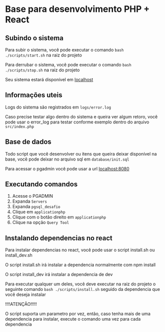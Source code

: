 # Base para desenvolvimento PHP + React
## Subindo o sistema

Para subir o sistema, você pode executar o comando ``bash ./scripts/start.sh`` na raiz do projeto

Para derrubar o sistema, você pode executar o comando ``bash ./scripts/stop.sh`` na raiz do projeto

Seu sistema estará disponível em [localhost](http://localhost)

## Informações uteis
Logs do sistema são registrados em ``logs/error.log``

Caso precise testar algo dentro do sistema e queira ver algum retoro, você pode usar o error_log para testar conforme exemplo dentro do arquivo ``src/index.php``

## Base de dados
Todo script que você desenvolver ou itens que queira deixar disponível na base, você pode deixar no arquivo sql em ``database/init.sql``

Para acessar o pgadmin você pode usar a url [localhost:8080](http://localhost:8080)

## Executando comandos
1. Acesse o PGADMIN
1. Expanda ``Servers``
1. Expanda ``pgsql_desafio``
1. Clique em ``applicationphp``
1. Clique com o botão direito em ``applicationphp``
1. Clique na opção ``Query Tool``

## Instalando dependencias no react

Para instalar dependencias no react, você pode usar o script install.sh ou install_dev.sh

O script install.sh irá instalar a dependencia normalmente com npm install

O script install_dev irá instalar a dependencia de dev

Para executar qualquer um deles, você deve executar na raiz do projeto o seguinte comando ``bash ./scripts/install.sh`` seguido da dependencia que você deseja instalar

!!!!ATENÇÃO!!!!!

O script suporta um parametro por vez, então, caso tenha mais de uma dependencia para instalar, execute o comando uma vez para cada dependencia
